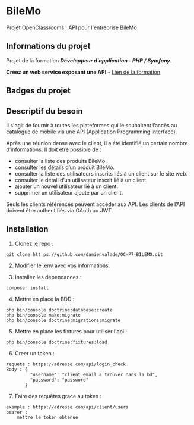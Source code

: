 # BileMo #


Projet OpenClassrooms : API pour l'entreprise BileMo

## Informations du projet ##
Projet de la formation ***Développeur d'application - PHP / Symfony***.

**Créez un web service exposant une API** - [Lien de la formation](https://openclassrooms.com/fr/paths/59-developpeur-dapplication-php-symfony)

## Badges du projet ##



## Descriptif du besoin ##

Il s'agit de fournir à toutes les plateformes qui le souhaitent l’accès au catalogue de mobile via une API (Application Programming Interface).

Après une réunion dense avec le client, il a été identifié un certain nombre d’informations. Il doit être possible de :

- consulter la liste des produits BileMo.
- consulter les détails d’un produit BileMo.
- consulter la liste des utilisateurs inscrits liés à un client sur le site web.
- consulter le détail d’un utilisateur inscrit lié à un client.
- ajouter un nouvel utilisateur lié à un client.
- supprimer un utilisateur ajouté par un client.

Seuls les clients référencés peuvent accéder aux API. Les clients de l’API doivent être authentifiés via OAuth ou JWT.

## Installation ##

1. Clonez le repo :

``` 
git clone htt ps://github.com/damienvalade/OC-P7-BILEMO.git 
```

2. Modifier le .env avec vos informations.

3. Installez les dependances :

``` 
composer install
```

4. Mettre en place la BDD :

``` 
php bin/console doctrine:database:create 
php bin/console make:migrate 
php bin/console doctrine:migrations:migrate 
```

5. Mettre en place les fixtures pour utiliser l'api :

``` 
php bin/console doctrine:fixtures:load
```

6. Creer un token :

``` 
requete : https://adresse.com/api/login_check
Body : {
         "username": "client email a trouver dans la bd",
         "password": "password"
       }
```

7. Faire des requêtes grace au token :

``` 
exemple : https://adresse.com/api/client/users
bearer : 
    mettre le token obtenue
```
